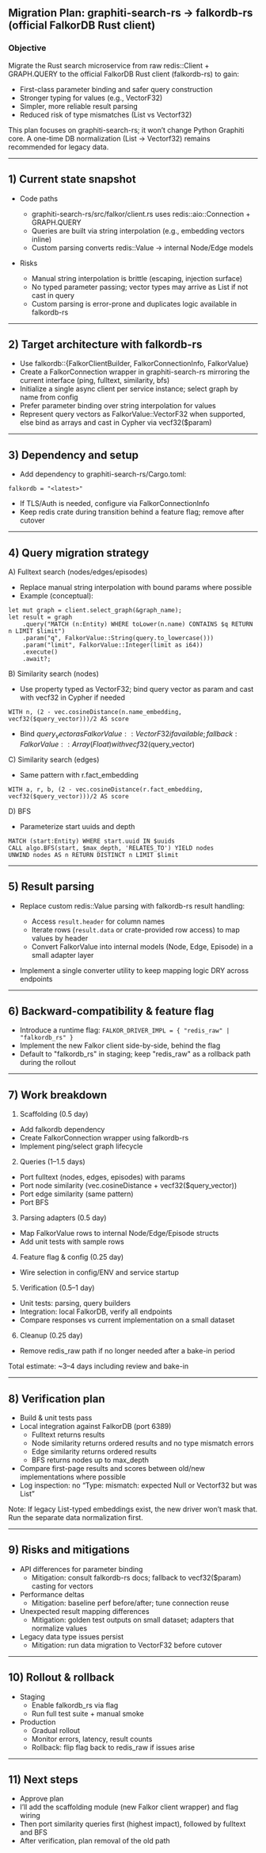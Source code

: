 ## Migration Plan: graphiti-search-rs → falkordb-rs (official FalkorDB Rust client)

### Objective
Migrate the Rust search microservice from raw redis::Client + GRAPH.QUERY to the official FalkorDB Rust client (falkordb-rs) to gain:
- First-class parameter binding and safer query construction
- Stronger typing for values (e.g., VectorF32)
- Simpler, more reliable result parsing
- Reduced risk of type mismatches (List vs Vectorf32)

This plan focuses on graphiti-search-rs; it won’t change Python Graphiti core. A one-time DB normalization (List → Vectorf32) remains recommended for legacy data.

---

## 1) Current state snapshot

- Code paths
  - graphiti-search-rs/src/falkor/client.rs uses redis::aio::Connection + GRAPH.QUERY
  - Queries are built via string interpolation (e.g., embedding vectors inline)
  - Custom parsing converts redis::Value → internal Node/Edge models

- Risks
  - Manual string interpolation is brittle (escaping, injection surface)
  - No typed parameter passing; vector types may arrive as List if not cast in query
  - Custom parsing is error-prone and duplicates logic available in falkordb-rs

---

## 2) Target architecture with falkordb-rs

- Use falkordb::{FalkorClientBuilder, FalkorConnectionInfo, FalkorValue}
- Create a FalkorConnection wrapper in graphiti-search-rs mirroring the current interface (ping, fulltext, similarity, bfs)
- Initialize a single async client per service instance; select graph by name from config
- Prefer parameter binding over string interpolation for values
- Represent query vectors as FalkorValue::VectorF32 when supported, else bind as arrays and cast in Cypher via vecf32($param)

---

## 3) Dependency and setup

- Add dependency to graphiti-search-rs/Cargo.toml:
```
falkordb = "<latest>"
```
- If TLS/Auth is needed, configure via FalkorConnectionInfo
- Keep redis crate during transition behind a feature flag; remove after cutover

---

## 4) Query migration strategy

A) Fulltext search (nodes/edges/episodes)
- Replace manual string interpolation with bound params where possible
- Example (conceptual):
```
let mut graph = client.select_graph(&graph_name);
let result = graph
    .query("MATCH (n:Entity) WHERE toLower(n.name) CONTAINS $q RETURN n LIMIT $limit")
    .param("q", FalkorValue::String(query.to_lowercase()))
    .param("limit", FalkorValue::Integer(limit as i64))
    .execute()
    .await?;
```

B) Similarity search (nodes)
- Use property typed as VectorF32; bind query vector as param and cast with vecf32 in Cypher if needed
```
WITH n, (2 - vec.cosineDistance(n.name_embedding, vecf32($query_vector)))/2 AS score
```
- Bind $query_vector as FalkorValue::VectorF32 if available; fallback: FalkorValue::Array(Float) with vecf32($query_vector)

C) Similarity search (edges)
- Same pattern with r.fact_embedding
```
WITH a, r, b, (2 - vec.cosineDistance(r.fact_embedding, vecf32($query_vector)))/2 AS score
```

D) BFS
- Parameterize start uuids and depth
```
MATCH (start:Entity) WHERE start.uuid IN $uuids
CALL algo.BFS(start, $max_depth, 'RELATES_TO') YIELD nodes
UNWIND nodes AS n RETURN DISTINCT n LIMIT $limit
```

---

## 5) Result parsing

- Replace custom redis::Value parsing with falkordb-rs result handling:
  - Access `result.header` for column names
  - Iterate rows (`result.data` or crate-provided row access) to map values by header
  - Convert FalkorValue into internal models (Node, Edge, Episode) in a small adapter layer

- Implement a single converter utility to keep mapping logic DRY across endpoints

---

## 6) Backward-compatibility & feature flag

- Introduce a runtime flag: `FALKOR_DRIVER_IMPL = { "redis_raw" | "falkordb_rs" }`
- Implement the new Falkor client side-by-side, behind the flag
- Default to "falkordb_rs" in staging; keep "redis_raw" as a rollback path during the rollout

---

## 7) Work breakdown

1) Scaffolding (0.5 day)
- Add falkordb dependency
- Create FalkorConnection wrapper using falkordb-rs
- Implement ping/select graph lifecycle

2) Queries (1–1.5 days)
- Port fulltext (nodes, edges, episodes) with params
- Port node similarity (vec.cosineDistance + vecf32($query_vector))
- Port edge similarity (same pattern)
- Port BFS

3) Parsing adapters (0.5 day)
- Map FalkorValue rows to internal Node/Edge/Episode structs
- Add unit tests with sample rows

4) Feature flag & config (0.25 day)
- Wire selection in config/ENV and service startup

5) Verification (0.5–1 day)
- Unit tests: parsing, query builders
- Integration: local FalkorDB, verify all endpoints
- Compare responses vs current implementation on a small dataset

6) Cleanup (0.25 day)
- Remove redis_raw path if no longer needed after a bake-in period

Total estimate: ~3–4 days including review and bake-in

---

## 8) Verification plan

- Build & unit tests pass
- Local integration against FalkorDB (port 6389)
  - Fulltext returns results
  - Node similarity returns ordered results and no type mismatch errors
  - Edge similarity returns ordered results
  - BFS returns nodes up to max_depth
- Compare first-page results and scores between old/new implementations where possible
- Log inspection: no “Type: mismatch: expected Null or Vectorf32 but was List”

Note: If legacy List-typed embeddings exist, the new driver won’t mask that. Run the separate data normalization first.

---

## 9) Risks and mitigations

- API differences for parameter binding
  - Mitigation: consult falkordb-rs docs; fallback to vecf32($param) casting for vectors
- Performance deltas
  - Mitigation: baseline perf before/after; tune connection reuse
- Unexpected result mapping differences
  - Mitigation: golden test outputs on small dataset; adapters that normalize values
- Legacy data type issues persist
  - Mitigation: run data migration to VectorF32 before cutover

---

## 10) Rollout & rollback

- Staging
  - Enable falkordb_rs via flag
  - Run full test suite + manual smoke
- Production
  - Gradual rollout
  - Monitor errors, latency, result counts
  - Rollback: flip flag back to redis_raw if issues arise

---

## 11) Next steps

- Approve plan
- I’ll add the scaffolding module (new Falkor client wrapper) and flag wiring
- Then port similarity queries first (highest impact), followed by fulltext and BFS
- After verification, plan removal of the old path

